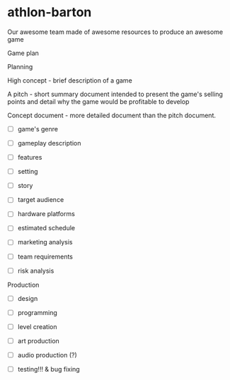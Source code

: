 # athlon-barton
Our awesome team made of awesome resources to produce an awesome game


Game plan

Planning

High concept - brief description of a game

A pitch - short summary document intended to present the game's selling points and detail why the game would be profitable to develop

Concept document - more detailed document than the pitch document.
- [ ] game's genre
- [ ] gameplay description
- [ ] features
- [ ] setting
- [ ] story
- [ ] target audience
- [ ] hardware platforms
- [ ] estimated schedule
- [ ] marketing analysis
- [ ] team requirements
- [ ] risk analysis


Production

- [ ] design
- [ ] programming
- [ ] level creation
- [ ] art production
- [ ] audio production (?)
- [ ] testing!!! & bug fixing

